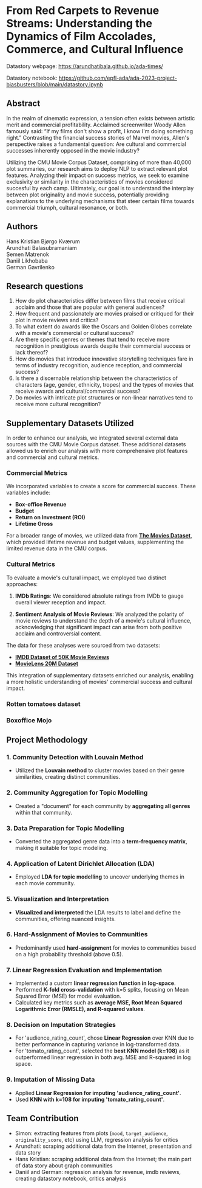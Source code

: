 # From Red Carpets to Revenue Streams: Understanding the Dynamics of Film Accolades, Commerce, and Cultural Influence

Datastory webpage: https://arundhatibala.github.io/ada-times/

Datastory notebook: https://github.com/epfl-ada/ada-2023-project-biasbusters/blob/main/datastory.ipynb

## Abstract
In the realm of cinematic expression, a tension often exists between artistic merit and commercial profitability. Acclaimed screenwriter Woody Allen famously said: “If my films don't show a profit, I know I'm doing something right.” Contrasting the financial success stories of Marvel movies, Allen's perspective raises a fundamental question: Are cultural and commercial successes inherently opposed in the movie industry?

Utilizing the CMU Movie Corpus Dataset, comprising of more than 40,000 plot summaries, our research aims to deploy NLP to extract relevant plot features. Analyzing their impact on success metrics, we seek to examine exclusivity or similarity in the characteristics of movies considered succesful by each camp. Ultimately, our goal is to understand the interplay between plot originality and movie success, potentially providing explanations to the underlying mechanisms that steer certain films towards commercial triumph, cultural resonance, or both.

## Authors

Hans Kristian Bjørgo Kværum <br>
Arundhati Balasubramaniam <br>
Semen Matrenok <br>
Daniil Likhobaba <br>
German Gavrilenko <br>


## Research questions
1. How do plot characteristics differ between films that receive critical acclaim and those that are popular with general audiences?
2. How frequent and passionately are movies praised or critiqued for their plot in movie reviews and critics?
3. To what extent do awards like the Oscars and Golden Globes correlate with a movie's commercial or cultural success?
4. Are there specific genres or themes that tend to receive more recognition in prestigious awards despite their commercial success or lack thereof?
5. How do movies that introduce innovative storytelling techniques fare in terms of industry recognition, audience reception, and commercial success?
6. Is there a discernable relationship between the characteristics of characters (age, gender, ethnicity, tropes) and the types of movies that receive awards and cultural/commercial success?
7. Do movies with intricate plot structures or non-linear narratives tend to receive more cultural recognition?

## Supplementary Datasets Utilized

In order to enhance our analysis, we integrated several external data sources with the CMU Movie Corpus dataset. These additional datasets allowed us to enrich our analysis with more comprehensive plot features and commercial and cultural metrics.

### Commercial Metrics
We incorporated variables to create a score for commercial success. These variables include:

- **Box-office Revenue**
- **Budget**
- **Return on Investment (ROI)**
- **Lifetime Gross**

For a broader range of movies, we utilized data from [**The Movies Dataset**](https://www.kaggle.com/datasets/rounakbanik/the-movies-dataset), which provided lifetime revenue and budget values, supplementing the limited revenue data in the CMU corpus.

### Cultural Metrics
To evaluate a movie's cultural impact, we employed two distinct approaches:

1. **IMDb Ratings**: We considered absolute ratings from IMDb to gauge overall viewer reception and impact.

2. **Sentiment Analysis of Movie Reviews**: We analyzed the polarity of movie reviews to understand the depth of a movie's cultural influence, acknowledging that significant impact can arise from both positive acclaim and controversial content.

The data for these analyses were sourced from two datasets:

- [**IMDB Dataset of 50K Movie Reviews**](https://www.kaggle.com/datasets/lakshmi25npathi/imdb-dataset-of-50k-movie-reviews)
- [**MovieLens 20M Dataset**](https://www.kaggle.com/datasets/grouplens/movielens-20m-dataset?select=rating.csv)

This integration of supplementary datasets enriched our analysis, enabling a more holistic understanding of movies' commercial success and cultural impact.

### Rotten tomatoes dataset
### Boxoffice Mojo

## Project Methodology

### 1. Community Detection with Louvain Method
- Utilized the **Louvain method** to cluster movies based on their genre similarities, creating distinct communities.

### 2. Community Aggregation for Topic Modelling
- Created a "document" for each community by **aggregating all genres** within that community.

### 3. Data Preparation for Topic Modelling
- Converted the aggregated genre data into a **term-frequency matrix**, making it suitable for topic modeling.

### 4. Application of Latent Dirichlet Allocation (LDA)
- Employed **LDA for topic modelling** to uncover underlying themes in each movie community.

### 5. Visualization and Interpretation
- **Visualized and interpreted** the LDA results to label and define the communities, offering nuanced insights.

### 6. Hard-Assignment of Movies to Communities
- Predominantly used **hard-assignment** for movies to communities based on a high probability threshold (above 0.5).

### 7. Linear Regression Evaluation and Implementation
- Implemented a custom **linear regression function in log-space**.
- Performed **K-fold cross-validation** with k=5 splits, focusing on Mean Squared Error (MSE) for model evaluation.
- Calculated key metrics such as **average MSE, Root Mean Squared Logarithmic Error (RMSLE), and R-squared values**.

### 8. Decision on Imputation Strategies
- For 'audience_rating_count', chose **Linear Regression** over KNN due to better performance in capturing variance in log-transformed data.
- For 'tomato_rating_count', selected the **best KNN model (k=108)** as it outperformed linear regression in both avg. MSE and R-squared in log space.

### 9. Imputation of Missing Data
- Applied **Linear Regression for imputing 'audience_rating_count'**.
- Used **KNN with k=108 for imputing 'tomato_rating_count'**.

## Team Contribution 

- Simon: extracting features from plots (`mood`, `target_audience`, `originality_score`, etc) using LLM, regression analysis for critics
- Arundhati: scraping additional data from the Internet, presentation and data story
- Hans Kristian: scraping additional data from the Internet; the main part of data story about graph communities
- Daniil and German: regression analysis for revenue, imdb reviews, creating datastory notebook, critics analysis
